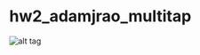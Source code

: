 # hw2_adamjrao_multitap

![alt tag](https://raw.githubusercontent.com/adamjrao/hw2_adamjrao_multitap/wiringdiagram.PNG)
